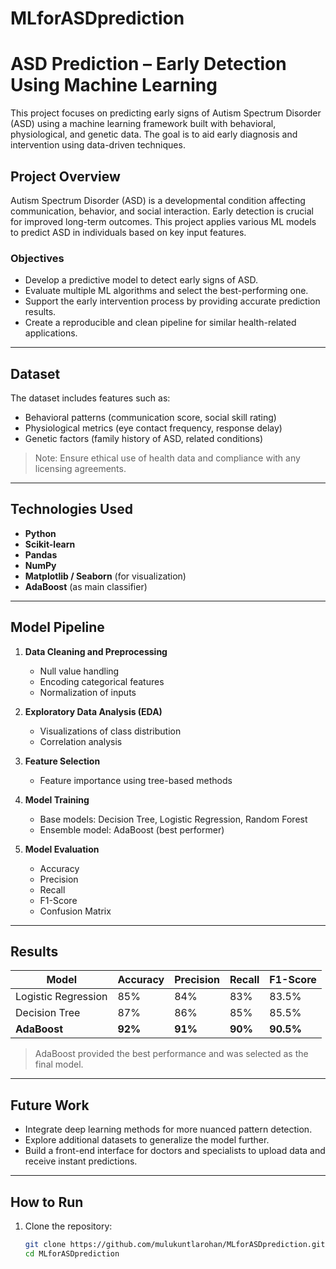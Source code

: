 # MLforASDprediction
#  ASD Prediction – Early Detection Using Machine Learning

This project focuses on predicting early signs of Autism Spectrum Disorder (ASD) using a machine learning framework built with behavioral, physiological, and genetic data. The goal is to aid early diagnosis and intervention using data-driven techniques.

##  Project Overview

Autism Spectrum Disorder (ASD) is a developmental condition affecting communication, behavior, and social interaction. Early detection is crucial for improved long-term outcomes. This project applies various ML models to predict ASD in individuals based on key input features.

###  Objectives
- Develop a predictive model to detect early signs of ASD.
- Evaluate multiple ML algorithms and select the best-performing one.
- Support the early intervention process by providing accurate prediction results.
- Create a reproducible and clean pipeline for similar health-related applications.

---

##  Dataset

The dataset includes features such as:
- Behavioral patterns (communication score, social skill rating)
- Physiological metrics (eye contact frequency, response delay)
- Genetic factors (family history of ASD, related conditions)

> Note: Ensure ethical use of health data and compliance with any licensing agreements.

---

##  Technologies Used

- **Python**
- **Scikit-learn**
- **Pandas**
- **NumPy**
- **Matplotlib / Seaborn** (for visualization)
- **AdaBoost** (as main classifier)

---

##  Model Pipeline

1. **Data Cleaning and Preprocessing**
   - Null value handling
   - Encoding categorical features
   - Normalization of inputs

2. **Exploratory Data Analysis (EDA)**
   - Visualizations of class distribution
   - Correlation analysis

3. **Feature Selection**
   - Feature importance using tree-based methods

4. **Model Training**
   - Base models: Decision Tree, Logistic Regression, Random Forest
   - Ensemble model: AdaBoost (best performer)

5. **Model Evaluation**
   - Accuracy
   - Precision
   - Recall
   - F1-Score
   - Confusion Matrix

---

##  Results

| Model            | Accuracy | Precision | Recall | F1-Score |
|------------------|----------|-----------|--------|----------|
| Logistic Regression | 85%   | 84%       | 83%    | 83.5%    |
| Decision Tree       | 87%   | 86%       | 85%    | 85.5%    |
| **AdaBoost**        | **92%** | **91%**   | **90%** | **90.5%** |

> AdaBoost provided the best performance and was selected as the final model.

---

##  Future Work

- Integrate deep learning methods for more nuanced pattern detection.
- Explore additional datasets to generalize the model further.
- Build a front-end interface for doctors and specialists to upload data and receive instant predictions.

---

##  How to Run

1. Clone the repository:
   ```bash
   git clone https://github.com/mulukuntlarohan/MLforASDprediction.git
   cd MLforASDprediction
